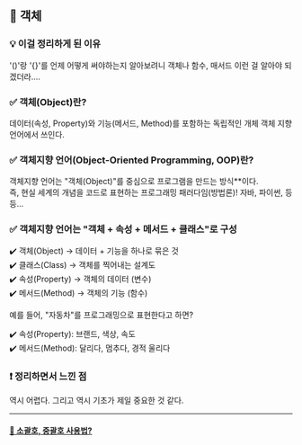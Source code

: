## 🚀 객체

### 💡 이걸 정리하게 된 이유

'()'랑 '{}'를 언제 어떻게 써야하는지 알아보려니 객체나 함수, 매서드 이런 걸 알아야 되겠더라....

###

### ✅ 객체(Object)란?

데이터(속성, Property)와 기능(메서드, Method)를 포함하는 독립적인 개체
객체 지향 언어에서 쓰인다.


### ✅ 객체지향 언어(Object-Oriented Programming, OOP)란?

객체지향 언어는 "객체(Object)"를 중심으로 프로그램을 만드는 방식\*\*이다.  
즉, 현실 세계의 개념을 코드로 표현하는 프로그래밍 패러다임(방법론)!
자바, 파이썬, 등등...

###

### ✅ 객체지향 언어는 "객체 + 속성 + 메서드 + 클래스"로 구성

✔️ 객체(Object) → 데이터 + 기능을 하나로 묶은 것<br>
✔️ 클래스(Class) → 객체를 찍어내는 설계도<br>
✔️ 속성(Property) → 객체의 데이터 (변수)<br>
✔️ 메서드(Method) → 객체의 기능 (함수)<br>

예를 들어, "자동차"를 프로그래밍으로 표현한다고 하면?

✔️ 속성(Property): 브랜드, 색상, 속도<br>
✔️ 메서드(Method): 달리다, 멈추다, 경적 울리다<br>


### ❗ 정리하면서 느낀 점

역시 어렵다. 그리고 역시 기초가 제일 중요한 것 같다.

---

#### [📂 소괄호, 중괄호 사용법?](/parentheses.mdmd)
